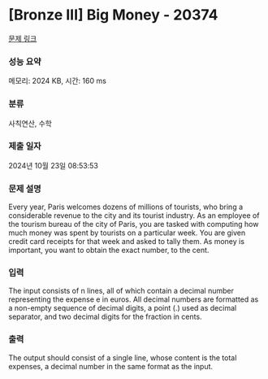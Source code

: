 # [Bronze III] Big Money - 20374 

[문제 링크](https://www.acmicpc.net/problem/20374) 

### 성능 요약

메모리: 2024 KB, 시간: 160 ms

### 분류

사칙연산, 수학

### 제출 일자

2024년 10월 23일 08:53:53

### 문제 설명

<p>Every year, Paris welcomes dozens of millions of tourists, who bring a considerable revenue to the city and its tourist industry. As an employee of the tourism bureau of the city of Paris, you are tasked with computing how much money was spent by tourists on a particular week. You are given credit card receipts for that week and asked to tally them. As money is important, you want to obtain the exact number, to the cent.</p>

### 입력 

 <p>The input consists of n lines, all of which contain a decimal number representing the expense e in euros. All decimal numbers are formatted as a non-empty sequence of decimal digits, a point (.) used as decimal separator, and two decimal digits for the fraction in cents.</p>

### 출력 

 <p>The output should consist of a single line, whose content is the total expenses, a decimal number in the same format as the input.</p>

